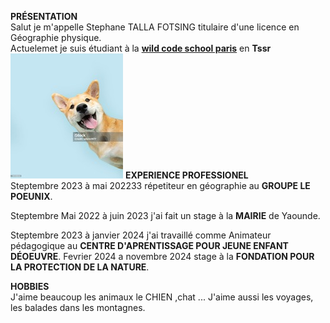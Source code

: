**PRÉSENTATION**  
Salut je m'appelle Stephane TALLA FOTSING titulaire d'une licence en Géographie physique.  
Actuelemet je suis étudiant à la **[wild code school paris](https://www.wildcodeschool.com)** en **Tssr**  
![photo](https://github.com/stephane0528/cv-tssr/blob/main/CHIEN(1).jpg?raw=true)
**EXPERIENCE PROFESSIONEL**  
 Steptembre 2023 à mai 202233 répetiteur en géographie au **GROUPE LE POEUNIX**.

 Steptembre Mai 2022 à juin 2023 j'ai fait un stage à la **MAIRIE** de Yaounde.
 

Steptembre 2023 à janvier 2024 j'ai travaillé comme Animateur pédagogique au **CENTRE D'APRENTISSAGE POUR JEUNE ENFANT DÉOEUVRE**.
Fevrier 2024 a novembre 2024 stage à la **FONDATION POUR LA PROTECTION DE LA NATURE**.

**HOBBIES**  
J'aime beaucoup les animaux  le CHIEN ,chat ... J'aime aussi les voyages, les balades dans les montagnes.
